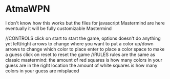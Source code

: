# AtmaWPN

I don't know how this works
but the files for javascript Mastermind are here
eventually it will be fully customizable Mastermind

//CONTROLS
click on start to start the game, options doesn't do anything yet
left/right arrows to change where you want to put a color
up/down arrows to change which color to place
enter to place a color
space to make a guess
click on reset to reset the game
//RULES
rules are the same as classic mastermind:
the amount of red squares is how many colors in your guess are in the right location
the amount of white squares is how many colors in your guess are misplaced
